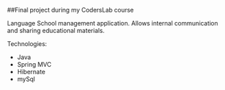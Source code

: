 ##Final project during my CodersLab course

Language School management application.
Allows internal communication and sharing educational materials.

Technologies:
* Java
* Spring MVC
* Hibernate
* mySql